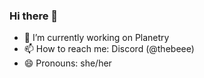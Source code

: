 ### Hi there 👋

- 🔭 I’m currently working on Planetry
- 📫 How to reach me: Discord (@thebeee)
- 😄 Pronouns: she/her
